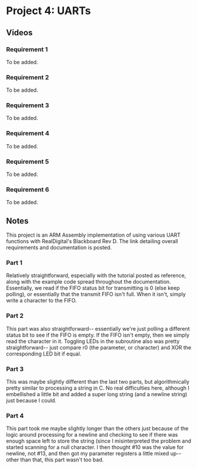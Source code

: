 # Project 4: UARTs

## Videos
### Requirement 1
To be added.

### Requirement 2
To be added.

### Requirement 3
To be added.

### Requirement 4
To be added.

### Requirement 5
To be added.

### Requirement 6
To be added.

## Notes
This project is an ARM Assembly implementation of using various UART functions with RealDigital's Blackboard Rev D. The link detailing overall requirements and documentation is posted.

### Part 1
Relatively straightforward, especially with the tutorial posted as reference, along with the example code spread throughout the documentation. Essentially, we read if the FIFO status bit for transmitting is 0 (else keep polling), or essentially that the transmit FIFO isn't full. When it isn't, simply write a character to the FIFO.

### Part 2
This part was also straightforward-- essentially we're just polling a different status bit to see if the FIFO is empty. If the FIFO isn't empty, then we simply read the character in it. Toggling LEDs in the subroutine also was pretty straightforward-- just compare r0 (the parameter, or character) and XOR the corresponding LED bit if equal.

### Part 3
This was maybe slightly different than the last two parts, but algorithmically pretty similar to processing a string in C. No real difficulties here, although I embellished a little bit and added a super long string (and a newline string) just because I could.

### Part 4
This part took me maybe slightly longer than the others just because of the logic around processing for a newline and checking to see if there was enough space left to store the string (since I misinterpreted the problem and started scanning for a null character. I then thought #10 was the value for newline, not #13, and then got my parameter registers a little mixed up-- other than that, this part wasn't too bad.
